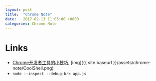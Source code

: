 ```yaml
---
layout: post
title:  "Chrome Note"
date:   2017-02-13 11:05:00 +0800
categories: Chrome Note
---
```


# Links
* [Chrome开发者工具的小技巧](http://coolshell.cn/articles/17634.html), [img]({{ site.baseurl }}/assets/chrome-note/CoolShell.png)
* `node --inspect --debug-brk app.js`
